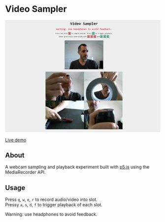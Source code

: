 # Video Sampler

![Video Sampler screenshot](img/screenshot.jpg)

[Live demo](https://video-sampler.netlify.app)

## About

A webcam sampling and playback experiment built with [p5.js](https://p5js.org/) using the MediaRecorder API.

## Usage

Press `q`, `w`, `e`, `r` to record audio/video into slot.  
Pressy `a`, `s`, `d`, `f` to trigger playback of each slot.

Warning: use headphones to avoid feedback.
